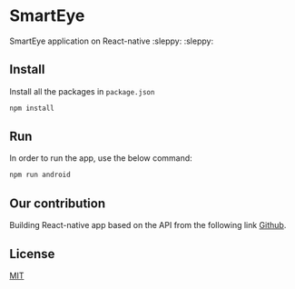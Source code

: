 # SmartEye

SmartEye application on React-native :sleppy: :sleppy:

## Install 

Install all the packages in ```package.json```

``` bash 
npm install
```

## Run  

In order to run the app, use the below command: 

``` bash  
npm run android 
```

## Our contribution 

Building React-native app based on the API from the following link [Github](https://github.com/huyquoctrinh/SmartEye/blob/main/README.md).

## License 

[MIT](https://choosealicense.com/licenses/mit/)
